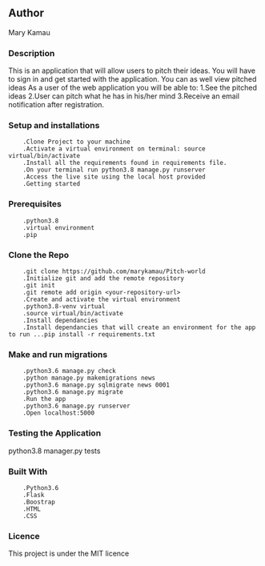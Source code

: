 ## Author
Mary Kamau
### Description
This is an application that will allow users to pitch their ideas. You will have to sign in and get started with the application. You can as well view pitched ideas As a user of the web application you will be able to:
        1.See the pitched ideas
        2.User can pitch what he has in his/her mind
        3.Receive an email notification after registration.
### Setup and installations
        .Clone Project to your machine
        .Activate a virtual environment on terminal: source virtual/bin/activate
        .Install all the requirements found in requirements file.
        .On your terminal run python3.8 manage.py runserver
        .Access the live site using the local host provided
        .Getting started
### Prerequisites
        .python3.8
        .virtual environment
        .pip
### Clone the Repo
        .git clone https://github.com/marykamau/Pitch-world
        .Initialize git and add the remote repository
        .git init
        .git remote add origin <your-repository-url>
        .Create and activate the virtual environment
        .python3.8-venv virtual
        .source virtual/bin/activate
        .Install dependancies
        .Install dependancies that will create an environment for the app to run ...pip install -r requirements.txt
### Make and run migrations
        .python3.6 manage.py check
        .python manage.py makemigrations news
        .python3.6 manage.py sqlmigrate news 0001
        .python3.6 manage.py migrate
        .Run the app
        .python3.6 manage.py runserver
        .Open localhost:5000
### Testing the Application
python3.8 manager.py tests

### Built With
        .Python3.6
        .Flask
        .Boostrap
        .HTML
        .CSS
### Licence
This project is under the MIT licence